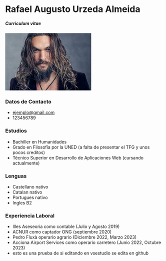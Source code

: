 # __Rafael Augusto Urzeda Almeida__                                                            
##### Curriculum vitae
![foto](https://github.com/raurzeda-dawi/llm/blob/main/descarga.jpg)

### __Datos de Contacto__
+ ejemplo@gmail.com
+ 123456789

### __Estudios__
+ Bachiller en Humanidades
+ Grado en Filosofía por la UNED (a falta de presentar el TFG y unos pocos creditos)
+ Técnico Superior en Desarrollo de Aplicaciones Web (cursando actualmente)

### __Lenguas__
+ Castellano nativo
+ Catalan nativo
+ Portugues nativo
+ Ingles B2

### __Experiencia Laboral__
+ Illes Aseseoria como contable (Julio y Agosto 2019)
+ ACNUR como captador ONG (septiembre 2020)
+ Pedro Fluxà operario agrario (Diciembre 2022, Marzo 2023)
+ Acciona Airport Services como operario carretero (Junio 2022, Octubre 2023)
+ esto es una prueba de si editando en vsestudio se edita en github

 
